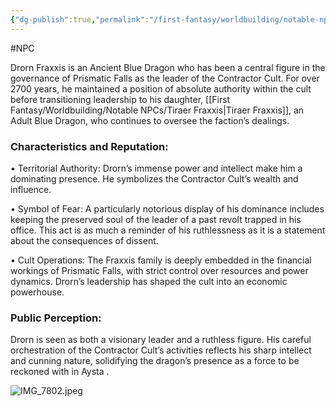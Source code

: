 ```yaml
---
{"dg-publish":true,"permalink":"/first-fantasy/worldbuilding/notable-np-cs/drorn-fraxxis/","noteIcon":"","created":"2025-01-27T09:02:02.591+09:00","updated":"2025-02-01T13:57:45.766+09:00"}
---
```


#NPC 

Drorn Fraxxis is an Ancient Blue Dragon who has been a central figure in the governance of Prismatic Falls as the leader of the Contractor Cult. For over 2700 years, he maintained a position of absolute authority within the cult before transitioning leadership to his daughter, [[First Fantasy/Worldbuilding/Notable NPCs/Tiraer Fraxxis\|Tiraer Fraxxis]], an Adult Blue Dragon, who continues to oversee the faction’s dealings.

  

### Characteristics and Reputation:

• Territorial Authority: Drorn’s immense power and intellect make him a dominating presence. He symbolizes the Contractor Cult’s wealth and influence.

• Symbol of Fear: A particularly notorious display of his dominance includes keeping the preserved soul of the leader of a past revolt trapped in his office. This act is as much a reminder of his ruthlessness as it is a statement about the consequences of dissent.

• Cult Operations: The Fraxxis family is deeply embedded in the financial workings of Prismatic Falls, with strict control over resources and power dynamics. Drorn’s leadership has shaped the cult into an economic powerhouse.

  

### Public Perception:


Drorn is seen as both a visionary leader and a ruthless figure. His careful orchestration of the Contractor Cult’s activities reflects his sharp intellect and cunning nature, solidifying the dragon’s presence as a force to be reckoned with in Aysta .

![IMG_7802.jpeg](/img/user/Attachments/IMG_7802.jpeg)
